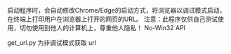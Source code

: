 启动程序时，会自动修改Chrome/Edge的启动方式，将浏览器以调试模式启动，在终端上打印用户在浏览器上打开的网页的URL。
注意：此程序仅供自己测试使用，切勿使用到他人的计算机上，尊重他人隐私！
No-Win32 API

get_url.py 为非调试模式获取 url
